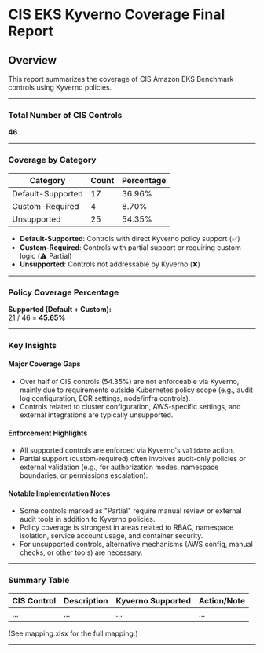 # CIS EKS Kyverno Coverage Final Report

## Overview

This report summarizes the coverage of CIS Amazon EKS Benchmark controls using Kyverno policies.

---

### Total Number of CIS Controls

**46**

---

### Coverage by Category

| Category            | Count | Percentage |
|---------------------|-------|------------|
| Default-Supported   | 17    | 36.96%     |
| Custom-Required     | 4     | 8.70%      |
| Unsupported         | 25    | 54.35%     |

- **Default-Supported**: Controls with direct Kyverno policy support (✅)
- **Custom-Required**: Controls with partial support or requiring custom logic (⚠️ Partial)
- **Unsupported**: Controls not addressable by Kyverno (❌)

---

### Policy Coverage Percentage

**Supported (Default + Custom):**  
21 / 46 = **45.65%**

---

### Key Insights

#### Major Coverage Gaps
- Over half of CIS controls (54.35%) are not enforceable via Kyverno, mainly due to requirements outside Kubernetes policy scope (e.g., audit log configuration, ECR settings, node/infra controls).
- Controls related to cluster configuration, AWS-specific settings, and external integrations are typically unsupported.

#### Enforcement Highlights
- All supported controls are enforced via Kyverno's `validate` action.
- Partial support (custom-required) often involves audit-only policies or external validation (e.g., for authorization modes, namespace boundaries, or permissions escalation).

#### Notable Implementation Notes
- Some controls marked as "Partial" require manual review or external audit tools in addition to Kyverno policies.
- Policy coverage is strongest in areas related to RBAC, namespace isolation, service account usage, and container security.
- For unsupported controls, alternative mechanisms (AWS config, manual checks, or other tools) are necessary.

---

### Summary Table

| CIS Control | Description | Kyverno Supported | Action/Note         |
|-------------|-------------|-------------------|---------------------|
| ...         | ...         | ...               | ...                 |

(See mapping.xlsx for the full mapping.)

---